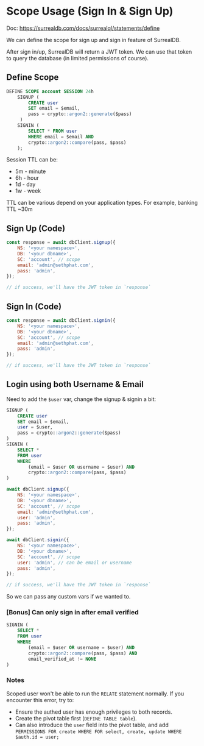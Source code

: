 # Scope Usage (Sign In & Sign Up)

Doc: https://surrealdb.com/docs/surrealql/statements/define

We can define the scope for sign up and sign in feature of SurrealDB.

After sign in/up, SurrealDB will return a JWT token. We can use that token to query the database (in limited permissions of course).

## Define Scope

```sql
DEFINE SCOPE account SESSION 24h
	SIGNUP ( 
        CREATE user 
        SET email = $email, 
        pass = crypto::argon2::generate($pass)
     )
    SIGNIN ( 
        SELECT * FROM user 
        WHERE email = $email AND 
        crypto::argon2::compare(pass, $pass)
    );
```

Session TTL can be:

- 5m - minute
- 6h - hour
- 1d - day
- 1w - week

TTL can be various depend on your application types. For example, banking TTL ~30m

## Sign Up (Code)

```js
const response = await dbClient.signup({
    NS: '<your namespace>',
    DB: '<your dbname>',
    SC: 'account', // scope
    email: 'admin@sethphat.com',
    pass: 'admin',
});

// if success, we'll have the JWT token in `response`
```

## Sign In (Code)

```js
const response = await dbClient.signin({
    NS: '<your namespace>',
    DB: '<your dbname>',
    SC: 'account', // scope
    email: 'admin@sethphat.com',
    pass: 'admin',
});

// if success, we'll have the JWT token in `response`
```

## Login using both Username & Email
Need to add the `$user` var, change the signup & signin a bit:

```sql
SIGNUP ( 
    CREATE user 
    SET email = $email, 
    user = $user, 
    pass = crypto::argon2::generate($pass)
) 
SIGNIN (
    SELECT * 
    FROM user
    WHERE 
        (email = $user OR username = $user) AND
        crypto::argon2::compare(pass, $pass)
)
```

```js
await dbClient.signup({
    NS: '<your namespace>',
    DB: '<your dbname>',
    SC: 'account', // scope
    email: 'admin@sethphat.com',
    user: 'admin',
    pass: 'admin',
});

await dbClient.signin({
    NS: '<your namespace>',
    DB: '<your dbname>',
    SC: 'account', // scope
    user: 'admin', // can be email or username
    pass: 'admin',
});

// if success, we'll have the JWT token in `response`
```

So we can pass any custom vars if we wanted to.

### [Bonus] Can only sign in after email verified

```sql
SIGNIN (
    SELECT * 
    FROM user
    WHERE 
        (email = $user OR username = $user) AND
        crypto::argon2::compare(pass, $pass) AND
        email_verified_at != NONE
)
```

### Notes

Scoped user won't be able to run the `RELATE` statement normally. If you encounter this error, try to:

- Ensure the authed user has enough privileges to both records.
- Create the pivot table first (`DEFINE TABLE table`).
- Can also introduce the `user` field into the pivot table, and add `PERMISSIONS FOR create WHERE FOR select, create, update WHERE $auth.id = user;`